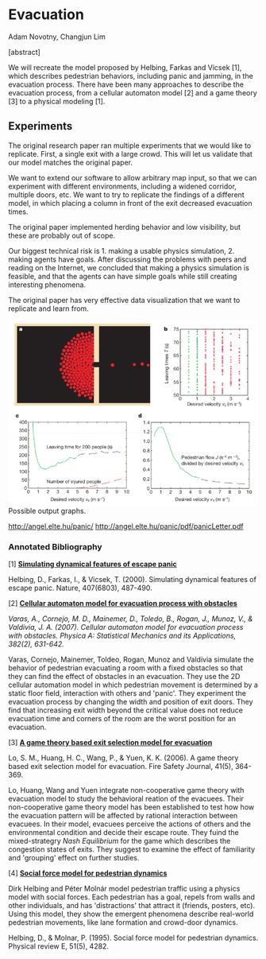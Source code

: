 # Evacuation

Adam Novotny, Changjun Lim

[abstract]

We will recreate the model proposed by Helbing, Farkas and Vicsek [1], which describes pedestrian behaviors, including panic and jamming, in the evacuation process. There have been many approaches to describe the evacuation process, from a cellular automaton model [2] and a game theory [3] to a physical modeling [1].

## Experiments
The original research paper ran multiple experiments that we would like to replicate.
First, a single exit with a large crowd. This will let us validate that our model matches the original paper.

We want to extend our software to allow arbitrary map input, so that we can experiment with different environments, including a widened corridor, multiple doors, etc. We want to try to replicate the findings of a different model, in which placing a column in front of the exit decreased evacuation times.

The original paper implemented herding behavior and low visibility, but these are probably out of scope.

Our biggest technical risk is 1. making a usable physics simulation, 2. making agents have goals. After discussing the problems with peers and reading on the Internet, we concluded that making a physics simulation is feasible, and that the agents can have simple goals while still creating interesting phenomena.

The original paper has very effective data visualization that we want to replicate and learn from.

![Sample Output](media/sampleOutput.png)
Possible output graphs.


http://angel.elte.hu/panic/
http://angel.elte.hu/panic/pdf/panicLetter.pdf

### Annotated Bibliography

[1] [**Simulating dynamical features of escape panic**](https://www.nature.com/nature/journal/v407/n6803/abs/407487a0.html)

Helbing, D., Farkas, I., & Vicsek, T. (2000). Simulating dynamical features of escape panic. Nature, 407(6803), 487-490.



[2] [**Cellular automaton model for evacuation process with obstacles**](http://www.sciencedirect.com/science/article/pii/S0378437107003676)

_Varas, A., Cornejo, M. D., Mainemer, D., Toledo, B., Rogan, J., Munoz, V., & Valdivia, J. A. (2007). Cellular automaton model for evacuation process with obstacles. Physica A: Statistical Mechanics and its Applications, 382(2), 631-642._

Varas, Cornejo, Mainemer, Toldeo, Rogan, Munoz and Valdivia simulate the behavior of pedestrian evacuating a room with a fixed obstacles so that they can find the effect of obstacles in an evacuation. They use the 2D cellular automation model in which pedestrian movement is determined by a static floor field, interaction with others and 'panic'. They experiment the evacuation process by changing the width and position of exit doors. They find that increasing exit width beyond the critical value does not reduce evacuation time and corners of the room are the worst position for an evacuation.

[3] [**A game theory based exit selection model for evacuation**](http://www.sciencedirect.com/science/article/pii/S037971120600021X)

Lo, S. M., Huang, H. C., Wang, P., & Yuen, K. K. (2006). A game theory based exit selection model for evacuation. Fire Safety Journal, 41(5), 364-369.

Lo, Huang, Wang and Yuen integrate non-cooperative game theory with evacuation model to study the behavioral reation of the evacuees. Their non-cooperative game theory model has been established to test how how the evacuation pattern will be affected by rational interaction between evacuees. In their model, evacuees perceive the actions of others and the environmental condition and decide their escape route. They fuind the mixed-strategry _Nash Equilibrium_ for the game which describes the congestion states of exits. They suggest to examine the effect of familiarity and 'grouping' effect on further studies.

[4] [**Social force model for pedestrian dynamics**](https://arxiv.org/pdf/cond-mat/9805244)

Dirk Helbing and Péter Molnár model pedestrian traffic using a physics model with social forces. Each pedestrian has a goal, repels from walls and other individuals, and has 'distractions' that attract it (friends, posters, etc). Using this model, they show the emergent phenomena describe real-world pedestrian movements, like lane formation and crowd-door dynamics.


Helbing, D., & Molnar, P. (1995). Social force model for pedestrian dynamics. Physical review E, 51(5), 4282.
